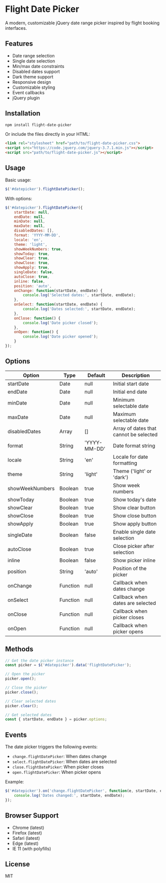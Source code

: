 # Flight Date Picker

A modern, customizable jQuery date range picker inspired by flight booking interfaces.

## Features

- Date range selection
- Single date selection
- Min/max date constraints
- Disabled dates support
- Dark theme support
- Responsive design
- Customizable styling
- Event callbacks
- jQuery plugin

## Installation

```bash
npm install flight-date-picker
```

Or include the files directly in your HTML:

```html
<link rel="stylesheet" href="path/to/flight-date-picker.css">
<script src="https://code.jquery.com/jquery-3.7.1.min.js"></script>
<script src="path/to/flight-date-picker.js"></script>
```

## Usage

Basic usage:

```javascript
$('#datepicker').flightDatePicker();
```

With options:

```javascript
$('#datepicker').flightDatePicker({
    startDate: null,
    endDate: null,
    minDate: null,
    maxDate: null,
    disabledDates: [],
    format: 'YYYY-MM-DD',
    locale: 'en',
    theme: 'light',
    showWeekNumbers: true,
    showToday: true,
    showClear: true,
    showClose: true,
    showApply: true,
    singleDate: false,
    autoClose: true,
    inline: false,
    position: 'auto',
    onChange: function(startDate, endDate) {
        console.log('Selected dates:', startDate, endDate);
    },
    onSelect: function(startDate, endDate) {
        console.log('Dates selected:', startDate, endDate);
    },
    onClose: function() {
        console.log('Date picker closed');
    },
    onOpen: function() {
        console.log('Date picker opened');
    }
});
```

## Options

| Option | Type | Default | Description |
|--------|------|---------|-------------|
| startDate | Date | null | Initial start date |
| endDate | Date | null | Initial end date |
| minDate | Date | null | Minimum selectable date |
| maxDate | Date | null | Maximum selectable date |
| disabledDates | Array | [] | Array of dates that cannot be selected |
| format | String | 'YYYY-MM-DD' | Date format string |
| locale | String | 'en' | Locale for date formatting |
| theme | String | 'light' | Theme ('light' or 'dark') |
| showWeekNumbers | Boolean | true | Show week numbers |
| showToday | Boolean | true | Show today's date |
| showClear | Boolean | true | Show clear button |
| showClose | Boolean | true | Show close button |
| showApply | Boolean | true | Show apply button |
| singleDate | Boolean | false | Enable single date selection |
| autoClose | Boolean | true | Close picker after selection |
| inline | Boolean | false | Show picker inline |
| position | String | 'auto' | Position of the picker |
| onChange | Function | null | Callback when dates change |
| onSelect | Function | null | Callback when dates are selected |
| onClose | Function | null | Callback when picker closes |
| onOpen | Function | null | Callback when picker opens |

## Methods

```javascript
// Get the date picker instance
const picker = $('#datepicker').data('flightDatePicker');

// Open the picker
picker.open();

// Close the picker
picker.close();

// Clear selected dates
picker.clear();

// Get selected dates
const { startDate, endDate } = picker.options;
```

## Events

The date picker triggers the following events:

- `change.flightDatePicker`: When dates change
- `select.flightDatePicker`: When dates are selected
- `close.flightDatePicker`: When picker closes
- `open.flightDatePicker`: When picker opens

Example:

```javascript
$('#datepicker').on('change.flightDatePicker', function(e, startDate, endDate) {
    console.log('Dates changed:', startDate, endDate);
});
```

## Browser Support

- Chrome (latest)
- Firefox (latest)
- Safari (latest)
- Edge (latest)
- IE 11 (with polyfills)

## License

MIT 